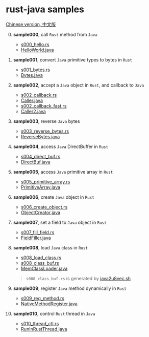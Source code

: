 # rust-java samples

[Chinese version, 中文版](sample_list_cn.md)

0. **sample000**, call `Rust` method from `Java`

   - [s000_hello.rs](../sample/src/samples/s000_hello.rs)
   - [HelloWorld.java](../sample4j/src/main/java/sample/s000/HelloWorld.java)

1. **sample001**, convert `Java` primitive types to bytes in `Rust`

   - [s001_bytes.rs](../sample/src/samples/s001_bytes.rs)
   - [Bytes.java](../sample4j/src/main/java/sample/s001/Bytes.java)

2. **sample002**, accept a `Java` object in `Rust`, and callback to `Java`

   - [s002_callback.rs](../sample/src/samples/s002_callback.rs)
   - [Caller.java](../sample4j/src/main/java/sample/s002/Caller.java)
   - [s002_callback_fast.rs](../sample/src/samples/s002_callback_fast.rs)
   - [Caller2.java](../sample4j/src/main/java/sample/s002/Caller2.java)

3. **sample003**, reverse `Java` bytes

   - [s003_reverse_bytes.rs](../sample/src/samples/s003_reverse_bytes.rs)
   - [ReverseBytes.java](../sample4j/src/main/java/sample/s003/ReverseBytes.java)

4. **sample004**, access `Java` DirectBuffer in `Rust`

   - [s004_direct_buf.rs](../sample/src/samples/s004_direct_buf.rs)
   - [DirectBuf.java](../sample4j/src/main/java/sample/s004/DirectBuf.java)

5. **sample005**, access `Java` primitive array in `Rust`

   - [s005_primitive_array.rs](../sample/src/samples/s005_primitive_array.rs)
   - [PrimitiveArray.java](../sample4j/src/main/java/sample/s005/PrimitiveArray.java)

6. **sample006**, create `Java` object in `Rust`

   - [s006_create_object.rs](../sample/src/samples/s006_create_object.rs)
   - [ObjectCreator.java](../sample4j/src/main/java/sample/s006/ObjectCreator.java)

7. **sample007**, set a field to `Java` object in `Rust`

   - [s007_fill_field.rs](../sample/src/samples/s007_fill_field.rs)
   - [FieldFiller.java](../sample4j/src/main/java/sample/s007/FieldFiller.java)

8. **sample008**, load `Java` class in `Rust`

   - [s008_load_class.rs](../sample/src/samples/s008_load_class.rs)
   - [s008_class_buf.rs](../sample/src/samples/s008_class_buf.rs)
   - [MemClassLoader.java](../sample4j/src/main/java/sample/s008/MemClassLoader.java)

   > `s008_class_buf.rs` is generated by [java2u8vec.sh](../shell/java2u8vec.sh)

9. **sample009**, register `Java` method dynamically in `Rust`

   - [s009_reg_method.rs](../sample/src/samples/s009_reg_method.rs)
   - [NativeMethodRegister.java](../sample4j/src/main/java/sample/s009/NativeMethodRegister.java)

10. **sample010**, control `Rust` thread in `Java`

    - [s010_thread_ctl.rs](../sample/src/samples/s010_thread_ctl.rs)
    - [RunInRustThread.java](../sample4j/src/main/java/sample/s010/RunInRustThread.java)
